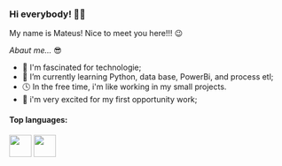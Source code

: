 ### Hi everybody! 👋😄

My name is Mateus! Nice to meet you here!!! 😉

*Abaut me...* 😎

- 🖤 I'm fascinated for technologie;
- 🌱 I’m currently learning Python, data base, PowerBi, and process etl;
- 🕓 In the free time, i'm like working in my small projects.
- 🙌 i'm very excited for my first opportunity work;

#### Top languages:
<img src="https://cdn.jsdelivr.net/gh/devicons/devicon/icons/python/python-original-wordmark.svg" width="40" height="40"/>  <img src="https://cdn.jsdelivr.net/gh/devicons/devicon/icons/rstudio/rstudio-original.svg" width="40" height="40"/>

          
          
          



          
